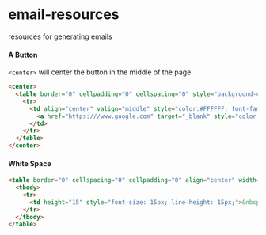 # email-resources
resources for generating emails


#### A Button
`<center>` will center the button in the middle of the page
```html
<center>
  <table border="0" cellpadding="0" cellspacing="0" style="background-color:blue; border:1px solid blue; border-radius:3px;">
    <tr>
      <td align="center" valign="middle" style="color:#FFFFFF; font-family:Helvetica, Arial, sans-serif; font-size:16px; font-weight:bold; line-height:100%; padding-top:10px; padding-right:20px; padding-bottom:10px; padding-left:20px;">
        <a href="https:///www.google.com" target="_blank" style="color:#FFFFFF; text-decoration:none;">Button!!</a>
      </td>
    </tr>
  </table>
</center>
```

#### White Space

```html
<table border="0" cellspacing="0" cellpadding="0" align="center" width="100%">
  <tbody>
    <tr>
      <td height="15" style="font-size: 15px; line-height: 15px;">&nbsp;</td>
    </tr>
  </tbody>
</table>
```
